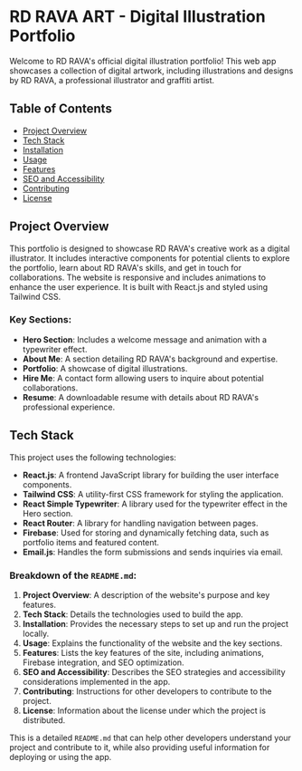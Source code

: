 # RD RAVA ART - Digital Illustration Portfolio

Welcome to RD RAVA's official digital illustration portfolio! This web app showcases a collection of digital artwork, including illustrations and designs by RD RAVA, a professional illustrator and graffiti artist.

## Table of Contents
- [Project Overview](#project-overview)
- [Tech Stack](#tech-stack)
- [Installation](#installation)
- [Usage](#usage)
- [Features](#features)
- [SEO and Accessibility](#seo-and-accessibility)
- [Contributing](#contributing)
- [License](#license)

## Project Overview
This portfolio is designed to showcase RD RAVA's creative work as a digital illustrator. It includes interactive components for potential clients to explore the portfolio, learn about RD RAVA's skills, and get in touch for collaborations. The website is responsive and includes animations to enhance the user experience. It is built with React.js and styled using Tailwind CSS.

### Key Sections:
- **Hero Section**: Includes a welcome message and animation with a typewriter effect.
- **About Me**: A section detailing RD RAVA's background and expertise.
- **Portfolio**: A showcase of digital illustrations.
- **Hire Me**: A contact form allowing users to inquire about potential collaborations.
- **Resume**: A downloadable resume with details about RD RAVA's professional experience.

## Tech Stack
This project uses the following technologies:
- **React.js**: A frontend JavaScript library for building the user interface components.
- **Tailwind CSS**: A utility-first CSS framework for styling the application.
- **React Simple Typewriter**: A library used for the typewriter effect in the Hero section.
- **React Router**: A library for handling navigation between pages.
- **Firebase**: Used for storing and dynamically fetching data, such as portfolio items and featured content.
- **Email.js**: Handles the form submissions and sends inquiries via email.



### Breakdown of the `README.md`:
1. **Project Overview**: A description of the website's purpose and key features.
2. **Tech Stack**: Details the technologies used to build the app.
3. **Installation**: Provides the necessary steps to set up and run the project locally.
4. **Usage**: Explains the functionality of the website and the key sections.
5. **Features**: Lists the key features of the site, including animations, Firebase integration, and SEO optimization.
6. **SEO and Accessibility**: Describes the SEO strategies and accessibility considerations implemented in the app.
7. **Contributing**: Instructions for other developers to contribute to the project.
8. **License**: Information about the license under which the project is distributed.

This is a detailed `README.md` that can help other developers understand your project and contribute to it, while also providing useful information for deploying or using the app.
